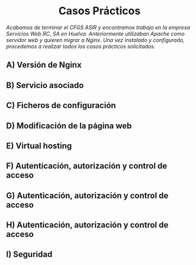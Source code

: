 <h1 align="center"> Casos Prácticos </h1> 

*Acabamos de terminar el CFGS ASIR y encontramos trabajo en la empresa Servicios Web RC, SA en Huelva. Anteriormente utilizaban Apache como servidor web y quieren migrar a Nginx. Una vez instalado y configurado, procedemos a realizar todos los casos prácticos solicitados.*

## A) Versión de Nginx

## B) Servicio asociado

## C) Ficheros de configuración

## D) Modificación de la página web

## E) Virtual hosting

## F) Autenticación, autorización y control de acceso

## G) Autenticación, autorización y control de acceso

## H) Autenticación, autorización y control de acceso

## I) Seguridad
